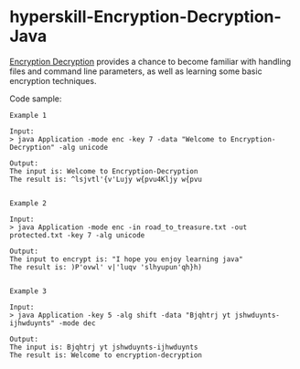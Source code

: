 # hyperskill-Encryption-Decryption-Java

[Encryption Decryption](https://hyperskill.org/projects/46) provides a chance to become familiar with handling files and command line parameters, as well as learning some basic encryption techniques.


Code sample:

```
Example 1

Input:
> java Application -mode enc -key 7 -data "Welcome to Encryption-Decryption" -alg unicode

Output:
The input is: Welcome to Encryption-Decryption
The result is: ^lsjvtl'{v'Lujy w{pvu4Kljy w{pvu


Example 2

Input:
> java Application -mode enc -in road_to_treasure.txt -out protected.txt -key 7 -alg unicode

Output:
The input to encrypt is: "I hope you enjoy learning java"
The result is: )P'ovwl' v|'luqv 'slhyupun'qh}h)


Example 3

Input:
> java Application -key 5 -alg shift -data "Bjqhtrj yt jshwduynts-ijhwduynts" -mode dec

Output:
The input is: Bjqhtrj yt jshwduynts-ijhwduynts
The result is: Welcome to encryption-decryption
```
